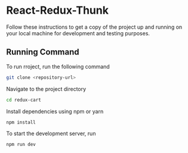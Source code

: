 
# React-Redux-Thunk

Follow these instructions to get a copy of the project up and running on your local machine for development and testing purposes.


## Running Command

To run rroject, run the following command

```bash
git clone <repository-url>
```

Navigate to the project directory

```bash
cd redux-cart
```

Install dependencies using npm or yarn

```bash
npm install
```
To start the development server, run
```bash
npm run dev
```
